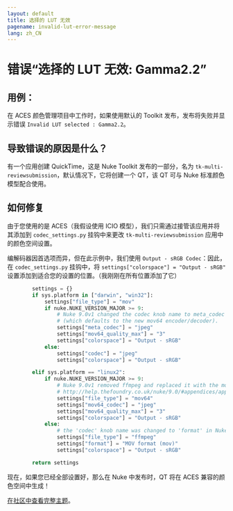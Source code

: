 ```yaml
---
layout: default
title: 选择的 LUT 无效
pagename: invalid-lut-error-message
lang: zh_CN
---
```


# 错误“选择的 LUT 无效: Gamma2.2”

## 用例：
在 ACES 颜色管理项目中工作时，如果使用默认的 Toolkit 发布，发布将失败并显示错误 `Invalid LUT selected : Gamma2.2`。

## 导致错误的原因是什么？
有一个应用创建 QuickTime，这是 Nuke Toolkit 发布的一部分，名为 `tk-multi-reviewsubmission`，默认情况下，它将创建一个 QT，该 QT 可与 Nuke 标准颜色模型配合使用。

## 如何修复
由于您使用的是 ACES（我假设使用 ICIO 模型），我们只需通过接管该应用并将其添加到 `codec_settings.py` 挂钩中来更改 `tk-multi-reviewsubmission` 应用中的颜色空间设置。

编解码器因首选项而异，但在此示例中，我们使用 `Output - sRGB Codec`：因此，在 `codec_settings.py` 挂钩中，将 `settings["colorspace"] = "Output - sRGB"` 设置添加到适合您的设置的位置。（我刚刚在所有位置添加了它）

```python
        settings = {}
        if sys.platform in ["darwin", "win32"]:
            settings["file_type"] = "mov"
            if nuke.NUKE_VERSION_MAJOR >= 9:
                # Nuke 9.0v1 changed the codec knob name to meta_codec and added an encoder knob
                # (which defaults to the new mov64 encoder/decoder).                  
                settings["meta_codec"] = "jpeg"
                settings["mov64_quality_max"] = "3"
                settings["colorspace"] = "Output - sRGB"
            else:
                settings["codec"] = "jpeg"
                settings["colorspace"] = "Output - sRGB"

        elif sys.platform == "linux2":
            if nuke.NUKE_VERSION_MAJOR >= 9:
                # Nuke 9.0v1 removed ffmpeg and replaced it with the mov64 writer
                # http://help.thefoundry.co.uk/nuke/9.0/#appendices/appendixc/supported_file_formats.html
                settings["file_type"] = "mov64"
                settings["mov64_codec"] = "jpeg"
                settings["mov64_quality_max"] = "3"
                settings["colorspace"] = "Output - sRGB"
            else:
                # the 'codec' knob name was changed to 'format' in Nuke 7.0
                settings["file_type"] = "ffmpeg"
                settings["format"] = "MOV format (mov)"
                settings["colorspace"] = "Output - sRGB"

        return settings
```

现在，如果您已经全部设置好，那么在 Nuke 中发布时，QT 将在 ACES 兼容的颜色空间中生成！

[在社区中查看完整主题](https://community.shotgridsoftware.com/t/what-to-do-when-publish-from-aces-nuke-script-fails-with-error-invalid-lut-selected-gamma2-2/197)。

